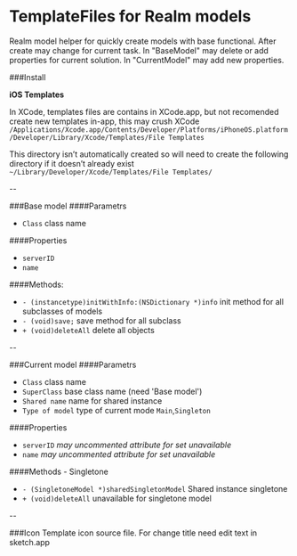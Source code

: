 # TemplateFiles for Realm models
Realm model helper for quickly create models with base functional. After create may change for current task. In "BaseModel" may delete or add properties for current solution. In "CurrentModel" may add new properties.

###Install

**iOS Templates**

In XCode, templates files are contains in XCode.app, but not recomended create new templates in-app, this may crush XCode 
`/Applications/Xcode.app/Contents/Developer/Platforms/iPhoneOS.platform/Developer/Library/Xcode/Templates/File Templates`

This directory isn’t automatically created so will need to create the following directory if it doesn’t already exist
`~/Library/Developer/Xcode/Templates/File Templates/`

--

###Base model
####Parametrs
- `Class` class name

####Properties
* `serverID`
* `name`

####Methods:
* `- (instancetype)initWithInfo:(NSDictionary *)info` init method for all subclasses of models
* `- (void)save;` save method for all subclass
* `+ (void)deleteAll` delete all objects

--

###Current model
####Parametrs
- `Class` class name
- `SuperClass` base class name (need 'Base model')
- `Shared name` name for shared instance
- `Type of model` type of current mode `Main`,`Singleton`

####Properties
* `serverID` *may uncommented attribute for set unavailable*
* `name` *may uncommented attribute for set unavailable*

####Methods - Singletone
* `- (SingletoneModel *)sharedSingletonModel` Shared instance singletone
* `+ (void)deleteAll` unavailable for singletone model

--

###Icon
Template icon source file. For change title need edit text in sketch.app
